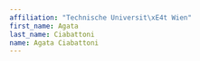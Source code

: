 ```yaml
---
affiliation: "Technische Universit\xE4t Wien"
first_name: Agata
last_name: Ciabattoni
name: Agata Ciabattoni
---
```

